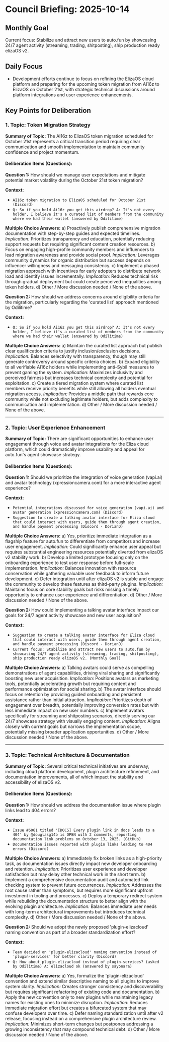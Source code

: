 # Council Briefing: 2025-10-14

## Monthly Goal

Current focus: Stabilize and attract new users to auto.fun by showcasing 24/7 agent activity (streaming, trading, shitposting), ship production ready elizaOS v2.

## Daily Focus

- Development efforts continue to focus on refining the ElizaOS cloud platform and preparing for the upcoming token migration from AI16z to ElizaOS on October 21st, with strategic technical discussions around platform integrations and user experience enhancements.

## Key Points for Deliberation

### 1. Topic: Token Migration Strategy

**Summary of Topic:** The AI16z to ElizaOS token migration scheduled for October 21st represents a critical transition period requiring clear communication and smooth implementation to maintain community confidence and project momentum.

#### Deliberation Items (Questions):

**Question 1:** How should we manage user expectations and mitigate potential market volatility during the October 21st token migration?

  **Context:**
  - `AI16z token migration to ElizaOS scheduled for October 21st (Discord)`
  - `Q: So if you hold Ai16z you get this airdrop? A: It's not every holder, I believe it's a curated list of members from the community where we had their wallet (answered by Odilitime)`

  **Multiple Choice Answers:**
    a) Proactively publish comprehensive migration documentation with step-by-step guides and expected timelines.
        *Implication:* Prioritizes transparency and education, potentially reducing support requests but requiring significant content creation resources.
    b) Focus on engaging high-profile community members and influencers to lead migration awareness and provide social proof.
        *Implication:* Leverages community dynamics for organic distribution but success depends on influencer willingness and messaging consistency.
    c) Implement a phased migration approach with incentives for early adopters to distribute network load and identify issues incrementally.
        *Implication:* Reduces technical risk through gradual deployment but could create perceived inequalities among token holders.
    d) Other / More discussion needed / None of the above.

**Question 2:** How should we address concerns around eligibility criteria for the migration, particularly regarding the 'curated list' approach mentioned by Odilitime?

  **Context:**
  - `Q: So if you hold Ai16z you get this airdrop? A: It's not every holder, I believe it's a curated list of members from the community where we had their wallet (answered by Odilitime)`

  **Multiple Choice Answers:**
    a) Maintain the curated list approach but publish clear qualification criteria to justify inclusion/exclusion decisions.
        *Implication:* Balances selectivity with transparency, though may still generate controversy around specific criteria choices.
    b) Expand eligibility to all verifiable AI16z holders while implementing anti-Sybil measures to prevent gaming the system.
        *Implication:* Maximizes inclusivity and perceived fairness but increases technical complexity and potential for exploitation.
    c) Create a tiered migration system where curated list members receive priority benefits while still allowing all holders eventual migration access.
        *Implication:* Provides a middle path that rewards core community while not excluding legitimate holders, but adds complexity to communication and implementation.
    d) Other / More discussion needed / None of the above.

---


### 2. Topic: User Experience Enhancement

**Summary of Topic:** There are significant opportunities to enhance user engagement through voice and avatar integrations for the Eliza cloud platform, which could dramatically improve usability and appeal for auto.fun's agent showcase strategy.

#### Deliberation Items (Questions):

**Question 1:** Should we prioritize the integration of voice generation (vapi.ai) and avatar technology (xpressioncamera.com) for a more interactive agent experience?

  **Context:**
  - `Potential integrations discussed for voice generation (vapi.ai) and avatar generation (xpressioncamera.com) (Discord)`
  - `Suggestion to create a talking avatar interface for Eliza cloud that could interact with users, guide them through agent creation, and handle payment processing (Discord - DorianD)`

  **Multiple Choice Answers:**
    a) Yes, prioritize immediate integration as a flagship feature for auto.fun to differentiate from competitors and increase user engagement.
        *Implication:* Could significantly enhance user appeal but requires substantial engineering resources potentially diverted from elizaOS v2 stability work.
    b) Develop a limited prototype focusing only on the onboarding experience to test user response before full-scale implementation.
        *Implication:* Balances innovation with resource conservation while gathering valuable user feedback to inform future development.
    c) Defer integration until after elizaOS v2 is stable and engage the community to develop these features as third-party plugins.
        *Implication:* Maintains focus on core stability goals but risks missing a timely opportunity to enhance user experience and differentiation.
    d) Other / More discussion needed / None of the above.

**Question 2:** How could implementing a talking avatar interface impact our goals for 24/7 agent activity showcase and new user acquisition?

  **Context:**
  - `Suggestion to create a talking avatar interface for Eliza cloud that could interact with users, guide them through agent creation, and handle payment processing (Discord - DorianD)`
  - `Current focus: Stabilize and attract new users to auto.fun by showcasing 24/7 agent activity (streaming, trading, shitposting), ship production ready elizaOS v2. (Monthly Goal)`

  **Multiple Choice Answers:**
    a) Talking avatars could serve as compelling demonstrations of agent capabilities, driving viral sharing and significantly boosting new user acquisition.
        *Implication:* Positions avatars as marketing tools, potentially accelerating growth but requiring content and performance optimization for social sharing.
    b) The avatar interface should focus on retention by providing guided onboarding and persistent assistance rather than initial attraction.
        *Implication:* Prioritizes depth of engagement over breadth, potentially improving conversion rates but with less immediate impact on new user numbers.
    c) Implement avatars specifically for streaming and shitposting scenarios, directly serving our 24/7 showcase strategy with visually engaging content.
        *Implication:* Aligns closely with current goals but narrows the implementation scope, potentially missing broader application opportunities.
    d) Other / More discussion needed / None of the above.

---


### 3. Topic: Technical Architecture & Documentation

**Summary of Topic:** Several critical technical initiatives are underway, including cloud platform development, plugin architecture refinement, and documentation improvements, all of which impact the stability and accessibility of elizaOS v2.

#### Deliberation Items (Questions):

**Question 1:** How should we address the documentation issue where plugin links lead to 404 errors?

  **Context:**
  - `Issue #6061 titled '[DOCS] Every plugin link in docs leads to a 404' by @douglasg14b is OPEN with 2 comments, reporting documentation link problems on October 13, 2025. (GitHub)`
  - `Documentation issues reported with plugin links leading to 404 errors (Discord)`

  **Multiple Choice Answers:**
    a) Immediately fix broken links as a high-priority task, as documentation issues directly impact new developer onboarding and retention.
        *Implication:* Prioritizes user experience and developer satisfaction but may delay other technical work in the short term.
    b) Implement a comprehensive documentation audit and automated link checking system to prevent future occurrences.
        *Implication:* Addresses the root cause rather than symptoms, but requires more significant upfront investment in tooling and processes.
    c) Deploy a temporary redirect system while rebuilding the documentation structure to better align with the evolving plugin architecture.
        *Implication:* Balances immediate user needs with long-term architectural improvements but introduces technical complexity.
    d) Other / More discussion needed / None of the above.

**Question 2:** Should we adopt the newly proposed 'plugin-elizacloud' naming convention as part of a broader standardization effort?

  **Context:**
  - `Team decided on 'plugin-elizacloud' naming convention instead of 'plugin-services' for better clarity (Discord)`
  - `Q: How about plugin-elizacloud instead of plugin-services? (asked by Odilitime) A: elizacloud ok (answered by sayonara)`

  **Multiple Choice Answers:**
    a) Yes, formalize the 'plugin-elizacloud' convention and extend similar descriptive naming to all plugins to improve system clarity.
        *Implication:* Creates stronger consistency and discoverability but requires significant refactoring of existing code and documentation.
    b) Apply the new convention only to new plugins while maintaining legacy names for existing ones to minimize disruption.
        *Implication:* Reduces immediate migration effort but creates a bifurcated system that may confuse developers over time.
    c) Defer naming standardization until after v2 release, focusing instead on a comprehensive plugin architecture review.
        *Implication:* Minimizes short-term changes but postpones addressing a growing inconsistency that may compound technical debt.
    d) Other / More discussion needed / None of the above.